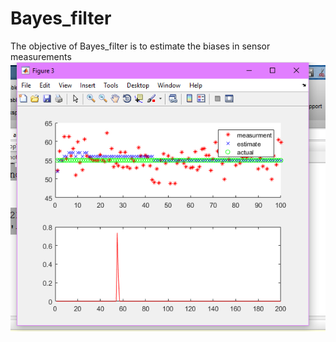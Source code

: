 # Bayes_filter
 The objective of Bayes_filter is to estimate the biases in sensor measurements
![alt text](https://github.com/seraj94ai/Bayes_filter/blob/main/test_1d_estimation.PNG)
